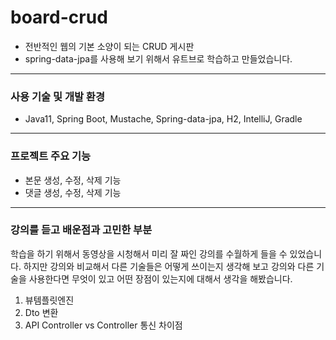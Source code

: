 # board-crud

- 전반적인 웹의 기본 소양이 되는 CRUD 게시판
- spring-data-jpa를 사용해 보기 위해서 유트브로 학습하고 만들었습니다.

---
### 사용 기술 및 개발 환경
- Java11, Spring Boot, Mustache, Spring-data-jpa, H2, IntelliJ, Gradle

---
### 프로젝트 주요 기능
- 본문 생성, 수정, 삭제 기능
- 댓글 생성, 수정, 삭제 기능

---
### 강의를 듣고 배운점과 고민한 부분
학습을 하기 위해서 동영상을 시청해서 미리 잘 짜인 강의를 수월하게 들을 수 있었습니다.
하지만 강의와 비교해서 다른 기술들은 어떻게 쓰이는지 생각해 보고 강의와 다른 기술을 사용한다면 무엇이 있고 어떤 장점이 있는지에 대해서 생각을 해봤습니다.
1. 뷰템플릿엔진
2. Dto 변환
3. API Controller vs Controller 통신 차이점

